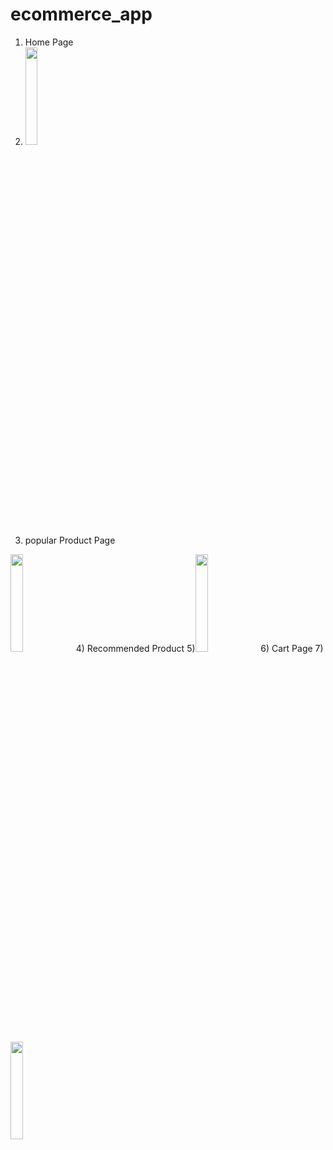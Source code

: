 # ecommerce_app

1) Home Page
2) <img src = "https://github.com/Avinash1705/ecommerce_app/assets/34656820/e1a6fbf9-5492-4a52-8328-83bf7ff6ddda" width ="20%" height = "20%">
3) popular Product Page
<img src = "https://github.com/Avinash1705/ecommerce_app/assets/34656820/61be8c26-95db-44e0-bae1-594eadaf200b" width ="20%" height = "20%">
4) Recommended Product
5)<img src = "https://github.com/Avinash1705/ecommerce_app/assets/34656820/b6dfa086-768b-4f0b-82cd-de2062df8480" width ="20%" height = "20%">
6) Cart Page
7)  <img src = "https://github.com/Avinash1705/ecommerce_app/assets/34656820/c3ee861b-7997-4305-8ab1-098a392aad69" width ="20%" height = "20%">

